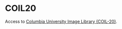 # COIL20

Access to [Columbia University Image Library (COIL-20)](https://www.cs.columbia.edu/CAVE/software/softlib/coil-20.php).
